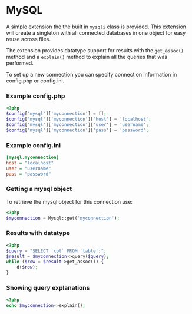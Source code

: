 MySQL
=====

A simple extension the the built in ```mysqli``` class is provided. This extension will create a singleton with all connected databases in one object for easy reuse across files.

The extension provides datatype support for results with the ```get_assoc()``` method and a ```explain()``` method to explain all the queries that was performed.

To set up a new connection you can specify connection information in config.php or config.ini.

### Example config.php ###
```php
<?php
$config['mysql']['myconnection'] = [];
$config['mysql']['myconnection']['host'] = 'localhost';
$config['mysql']['myconnection']['user'] = 'username';
$config['mysql']['myconnection']['pass'] = 'password';
```

### Example config.ini ###
```ini
[mysql.myconnection]
host = "localhost"
user = "username"
pass = "password"
```

### Getting a mysql object ###

To retrieve the mysql object for this connection use:

```php
<?php
$myconnection = Mysql::get('myconnection');
```

### Results with datatype ###
```php
<?php
$query = "SELECT `col` FROM `table`;";
$result = $myconnection->query($query);
while ($row = $result->get_assoc()) {
	d($row);
}
```

### Showing query explanations ###
```php
<?php
echo $myconnection->explain();
```
